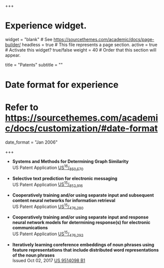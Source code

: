 +++
# Experience widget.
widget = "blank"  # See https://sourcethemes.com/academic/docs/page-builder/
headless = true  # This file represents a page section.
active = true  # Activate this widget? true/false
weight = 40  # Order that this section will appear.

title = "Patents"
subtitle = ""

# Date format for experience
#   Refer to https://sourcethemes.com/academic/docs/customization/#date-format
date_format = "Jan 2006"

+++

 - **Systems and Methods for Determining Graph Similarity**</br>
   US Patent Application [US<sup>16</sup>/<sub>850,570</sub>](https://patents.google.com/patent/US20200334495A1)</br>

 - **Selective text prediction for electronic messaging**</br>
   US Patent Application [US<sup>15</sup>/<sub>852,916</sub>](https://patents.google.com/patent/US20190197101A1)</br>

 - **Cooperatively training and/or using separate input and subsequent content neural networks for information retrieval**</br>
   US Patent Application [US<sup>15</sup>/<sub>476,280</sub>](https://patents.google.com/patent/US20180240013A1/)</br>

 - **Cooperatively training and/or using separate input and response neural network models for determining response(s) for electronic communications**</br>
   US Patent Application [US<sup>15</sup>/<sub>476,292</sub>](https://patents.google.com/patent/US20180240014A1)</br>

 - **Iteratively learning coreference embeddings of noun phrases using feature representations that include distributed word representations of the noun phrases**</br>
   Issued Oct 02, 2017 [US 9514098 B1](https://patents.google.com/patent/US9514098B1)</br>
